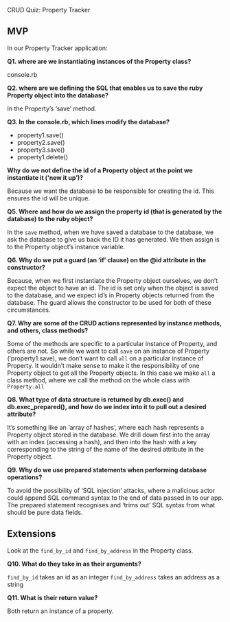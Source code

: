 CRUD Quiz: Property Tracker

## MVP

In our Property Tracker application:

**Q1. where are we instantiating instances of the Property class?**

console.rb

**Q2. where are we defining the SQL that enables us to save the ruby Property object into the database?**

In the Property’s ‘save’ method.

**Q3. In the console.rb, which lines modify the database?**

- property1.save()
- property2.save()
- property3.save()
- property1.delete()

**Why do we not define the id of a Property object at the point we instantiate it (‘new it up’)?**

Because we want the database to be responsible for creating the id. This ensures the id will be unique.

**Q5. Where and how do we assign the property id (that is generated by the database) to the ruby object?**

In the `save` method, when we have saved a database to the database, we ask the database to give us back the ID it has generated. We then assign is to the Property object’s instance variable.

**Q6. Why do we put a guard (an ‘if’ clause) on the @id attribute in the constructor?**

Because, when we first instantiate the Property object ourselves, we don’t expect the object to have an id. The id is set only when the object is saved to the database, and we expect id’s in Property objects returned from the database. The guard allows the constructor to be used for both of these circumstances.

**Q7. Why are some of the CRUD actions represented by instance methods, and others, class methods?**

Some of the methods are specific to a particular instance of Property, and others are not. So while we want to call `save` on an instance of Property (‘property1.save), we don’t want to call `all` on a particular instance of Property. It wouldn’t make sense to make it the responsibility of one Property object to get all the Property objects. In this case we make `all` a class method, where we call the method on the whole class with `Property.all`

**Q8. What type of data structure is returned by db.exec() and db.exec_prepared(), and how do we index into it to pull out a desired attribute?**

It’s something like an ‘array of hashes’, where each hash represents a Property object stored in the database.  We drill down first into the array with an index (accessing a hash), and then into the hash with a key corresponding to the string of the name of the desired attribute in the Property object.

**Q9. Why do we use prepared statements when performing database operations?**

To avoid the possibility of ‘SQL injection’ attacks, where a malicious actor could append SQL command syntax to the end of data passed in to our app. The prepared statement recognises and ‘trims out’ SQL syntax from what should be pure data fields.


## Extensions

Look at the `find_by_id` and `find_by_address` in the
Property class.

**Q10. What do they take in as their arguments?**

`find_by_id` takes an id as an integer
`find_by_address` takes an address as a string

**Q11. What is their return value?**

Both return an instance of a property.
